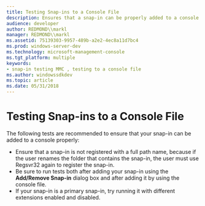 ```yaml
---
title: Testing Snap-ins to a Console File
description: Ensures that a snap-in can be properly added to a console.
audience: developer
author: REDMOND\\markl
manager: REDMOND\\markl
ms.assetid: 75139303-9957-489b-a2e2-4ec8a11d7bc4
ms.prod: windows-server-dev
ms.technology: microsoft-management-console
ms.tgt_platform: multiple
keywords:
- snap-in testing MMC , testing to a console file
ms.author: windowssdkdev
ms.topic: article
ms.date: 05/31/2018
---
```


# Testing Snap-ins to a Console File

The following tests are recommended to ensure that your snap-in can be added to a console properly:

-   Ensure that a snap-in is not registered with a full path name, because if the user renames the folder that contains the snap-in, the user must use Regsvr32 again to register the snap-in.
-   Be sure to run tests both after adding your snap-in using the **Add/Remove Snap-in** dialog box and after adding it by using the console file.
-   If your snap-in is a primary snap-in, try running it with different extensions enabled and disabled.

 

 




